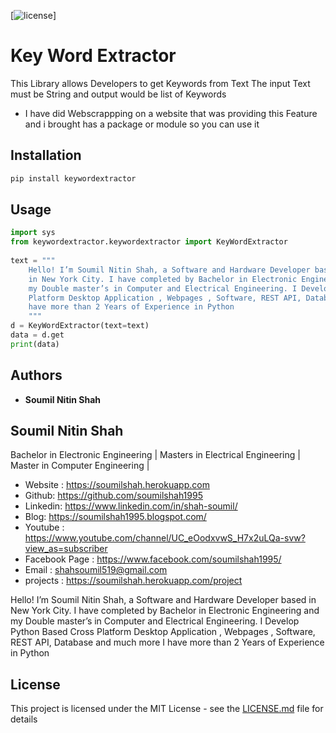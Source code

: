 
[![license](https://img.shields.io/github/license/mashape/apistatus.svg?maxAge=2592000)]


# Key Word Extractor 

This Library allows Developers to get Keywords from Text 
The input Text must be String and output would be list of Keywords 


* I have did Webscrappping on a website that was providing this Feature and 
i brought has a package or module so you can use it 

## Installation

```bash
pip install keywordextractor
```
## Usage

```python
import sys
from keywordextractor.keywordextractor import KeyWordExtractor
    
text = """
    Hello! I’m Soumil Nitin Shah, a Software and Hardware Developer based 
    in New York City. I have completed by Bachelor in Electronic Engineering and
    my Double master’s in Computer and Electrical Engineering. I Develop Python Based Cross 
    Platform Desktop Application , Webpages , Software, REST API, Database and much more I 
    have more than 2 Years of Experience in Python
    """
d = KeyWordExtractor(text=text)
data = d.get
print(data)


```


## Authors

* **Soumil Nitin Shah** 


## Soumil Nitin Shah 
Bachelor in Electronic Engineering |
Masters in Electrical Engineering | 
Master in Computer Engineering |

* Website : https://soumilshah.herokuapp.com
* Github: https://github.com/soumilshah1995
* Linkedin: https://www.linkedin.com/in/shah-soumil/
* Blog: https://soumilshah1995.blogspot.com/
* Youtube : https://www.youtube.com/channel/UC_eOodxvwS_H7x2uLQa-svw?view_as=subscriber
* Facebook Page : https://www.facebook.com/soumilshah1995/
* Email : shahsoumil519@gmail.com
* projects : https://soumilshah.herokuapp.com/project


Hello! I’m Soumil Nitin Shah, a Software and Hardware Developer based in New York City. I have completed by Bachelor in Electronic Engineering and my Double master’s in Computer and Electrical Engineering. I Develop Python Based Cross Platform Desktop Application , Webpages , Software, REST API, Database and much more I have more than 2 Years of Experience in Python


## License

This project is licensed under the MIT License - see the [LICENSE.md](LICENSE.md) file for details

